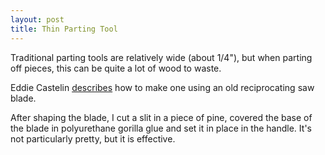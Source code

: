 ```yaml
---
layout: post
title: Thin Parting Tool
---
```

Traditional parting tools are relatively wide (about 1/4"), but when parting off
pieces, this can be quite a lot of wood to waste.

Eddie Castelin [describes](https://www.youtube.com/watch?v=bRYPRMvrfzw) how to
make one using an old reciprocating saw blade.

After shaping the blade, I cut a slit in a piece of pine, covered the base of
the blade in polyurethane gorilla glue and set it in place in the handle. It's
not particularly pretty, but it is effective.
